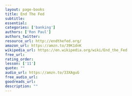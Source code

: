 ```yaml
---
layout: page-books
title: End The Fed
subtitle: 
essential: 
categories: ['banking']
authors: ['Ron Paul']
authors_twitter: 
resource_url: http://endthefed.org/
amazon_url: https://amzn.to/39K1dnK
wikipedia_url: https://en.wikipedia.org/wiki/End_the_Fed
free_url: 
rating_order: 
lesson: ['11']
quote: ""
audio_url: https://amzn.to/33XAguG
free_audio_url: 
goodreads_url: 
description: ""
---
```

